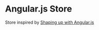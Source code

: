 # Angular.js Store
Store inspired by [Shaping up with Angular.js](https://www.codeschool.com/courses/shaping-up-with-angular-js)
